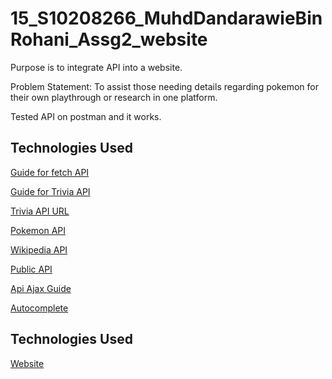 # 15_S10208266_MuhdDandarawieBinRohani_Assg2_website
Purpose is to integrate API into a website. 

Problem Statement: To assist those needing details regarding pokemon for their own playthrough or research in one platform.

Tested API on postman and it works.

## Technologies Used
[Guide for fetch API](https://www.youtube.com/watch?v=cuEtnrL9-H0&ab_channel=WebDevSimplified)

[Guide for Trivia API](https://www.youtube.com/watch?v=SgJ_femmsfg&ab_channel=BenjaminSiegel)

[Trivia API URL](https://opentdb.com/api_config.php)

[Pokemon API](https://pokeapi.co/docs/v2#pokemon)

[Wikipedia API](https://www.mediawiki.org/wiki/API:Main_page)

[Public API](https://github.com/public-apis/public-apis#anime)

[Api Ajax Guide](https://www.youtube.com/watch?v=Jpt6tQBm0Bo&ab_channel=CodingShiksha)

[Autocomplete](https://www.youtube.com/watch?v=mZOpvhywT_E&ab_channel=Webslesson)

## Technologies Used
[Website](https://dandait04.github.io/15_S10208266_MuhdDandarawieBinRohani_Assg2_website/)
